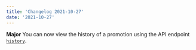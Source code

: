 ```yaml
---
title: 'Changelog 2021-10-27'
date: '2021-10-27'
---
```

**Major** You can now view the history of a promotion using the API endpoint [`history`](/docs/commerce-cloud/promotions/promotion-management/get-promotion-history).
